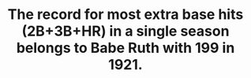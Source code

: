 ---
title:      
  - The record for most extra base hits (2B+3B+HR) in a single season belongs to Babe Ruth with 199 in 1921.
secondary:
  - Ruth had 59 home runs, 44 doubles, and 16 triples that season. The next highest is Lou Gehrig in 1927 with 117 (47 home runs, 52 doubles, and 18 triples).
reference:
  - http://www.baseball-reference.com/leaders/XBH_season.shtml
---